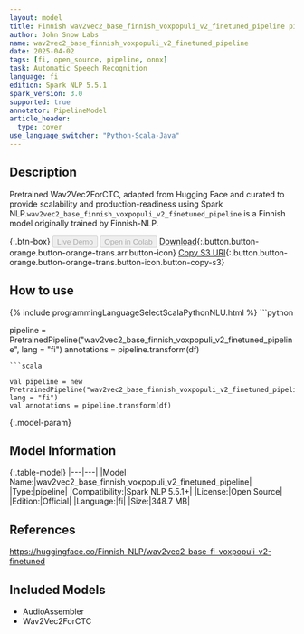 ```yaml
---
layout: model
title: Finnish wav2vec2_base_finnish_voxpopuli_v2_finetuned_pipeline pipeline Wav2Vec2ForCTC from Finnish-NLP
author: John Snow Labs
name: wav2vec2_base_finnish_voxpopuli_v2_finetuned_pipeline
date: 2025-04-02
tags: [fi, open_source, pipeline, onnx]
task: Automatic Speech Recognition
language: fi
edition: Spark NLP 5.5.1
spark_version: 3.0
supported: true
annotator: PipelineModel
article_header:
  type: cover
use_language_switcher: "Python-Scala-Java"
---
```


## Description

Pretrained Wav2Vec2ForCTC, adapted from Hugging Face and curated to provide scalability and production-readiness using Spark NLP.`wav2vec2_base_finnish_voxpopuli_v2_finetuned_pipeline` is a Finnish model originally trained by Finnish-NLP.

{:.btn-box}
<button class="button button-orange" disabled>Live Demo</button>
<button class="button button-orange" disabled>Open in Colab</button>
[Download](https://s3.amazonaws.com/auxdata.johnsnowlabs.com/public/models/wav2vec2_base_finnish_voxpopuli_v2_finetuned_pipeline_fi_5.5.1_3.0_1743591697002.zip){:.button.button-orange.button-orange-trans.arr.button-icon}
[Copy S3 URI](s3://auxdata.johnsnowlabs.com/public/models/wav2vec2_base_finnish_voxpopuli_v2_finetuned_pipeline_fi_5.5.1_3.0_1743591697002.zip){:.button.button-orange.button-orange-trans.button-icon.button-copy-s3}

## How to use



<div class="tabs-box" markdown="1">
{% include programmingLanguageSelectScalaPythonNLU.html %}
```python

pipeline = PretrainedPipeline("wav2vec2_base_finnish_voxpopuli_v2_finetuned_pipeline", lang = "fi")
annotations =  pipeline.transform(df)   

```
```scala

val pipeline = new PretrainedPipeline("wav2vec2_base_finnish_voxpopuli_v2_finetuned_pipeline", lang = "fi")
val annotations = pipeline.transform(df)

```
</div>

{:.model-param}
## Model Information

{:.table-model}
|---|---|
|Model Name:|wav2vec2_base_finnish_voxpopuli_v2_finetuned_pipeline|
|Type:|pipeline|
|Compatibility:|Spark NLP 5.5.1+|
|License:|Open Source|
|Edition:|Official|
|Language:|fi|
|Size:|348.7 MB|

## References

https://huggingface.co/Finnish-NLP/wav2vec2-base-fi-voxpopuli-v2-finetuned

## Included Models

- AudioAssembler
- Wav2Vec2ForCTC